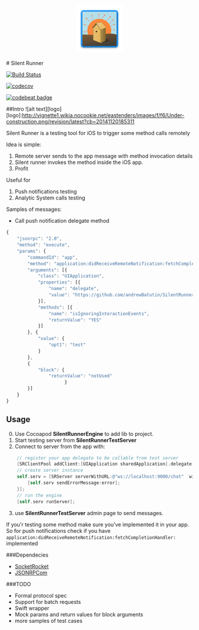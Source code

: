 <h3 align="center">
  <img src="assets/house_of_rising_sun.png" alt="SilentRunner Logo" />
</h3>
# Silent Runner

 [![Build Status](https://travis-ci.org/andrewBatutin/SilentRunner.svg?branch=master)](https://travis-ci.org/andrewBatutin/SilentRunner)

 [![codecov](https://codecov.io/gh/andrewBatutin/SilentRunner/branch/master/graph/badge.svg)](https://codecov.io/gh/andrewBatutin/SilentRunner)

 [![codebeat badge](https://codebeat.co/badges/3b2fee2c-afc2-4410-9281-6b56224ee112)](https://codebeat.co/projects/github-com-andrewbatutin-silentrunner)

##Intro
![alt text][logo]
[logo]:http://vignette1.wikia.nocookie.net/eastenders/images/f/f6/Under-construction.png/revision/latest?cb=20141120185311

Silent Runner is a testing tool for iOS to trigger some method calls remotely

Idea is simple:
1. Remote server sends to the app message with method invocation details
2. Silent runner invokes the method inside the iOS app.
3. Profit

Useful for
1. Push notifications testing
2. Analytic System calls testing


Samples of messages:

* Call push notification delegate method
```javascript
{
    "jsonrpc": "2.0",
    "method": "execute",
    "params": {
        "commandId": "app",
        "method": "application:didReceiveRemoteNotification:fetchCompletionHandler:",
        "arguments": [{
            "class": "UIApplication",
            "properties": [{
                "name": "delegate",
                "value": "https://github.com/andrewBatutin/SilentRunner"
            }],
            "methods": [{
                "name": "isIgnoringInteractionEvents",
                "returnValue": "YES"
            }]
        }, {
            "value": {
                "opt1": "test"
            }
        },
        {
            "block": {
                "returnValue": "notUsed"
                      }
        }]
    }
}

```
## Usage

0. Use Cocoapod **SilentRunnerEngine** to add lib to project.
1. Start testing server from **SilentRunnerTestServer**
2. Connect to server from the app with:
```objective-c
    // register your app delegate to be callable from test server
    [SRClientPool addClient:[UIApplication sharedApplication].delegate forTag:@"app"];
    // create server instance
    self.serv = [SRServer serverWithURL:@"ws://localhost:9000/chat"  withErrorHandler:^(NSError * error) {
        [self.serv sendErrorMessage:error];
    }];
    // run the engine
    [self.serv runServer];
```
3. use **SilentRunnerTestServer** admin page to send messages.

If you'r testing some method make sure you've implemented it in your app.
So for push notifications check if you have `application:didReceiveRemoteNotification:fetchCompletionHandler:` implemented

###Dependecies
* [SocketRocket](https://github.com/facebook/SocketRocket)
* [JSONRPCom](https://github.com/andrewBatutin/JSONRPCom)

###TODO

* Formal protocol spec
* Support for batch requests
* Swift wrapper
* Mock params and return values for  block arguments
* more samples of test cases

